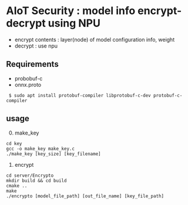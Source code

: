 # AIoT Security : model info encrypt-decrypt using NPU
- encrypt contents : layer(node) of model configuration info, weight
- decrypt : use npu

## Requirements
- probobuf-c
- onnx.proto
```
 $ sudo apt install protobuf-compiler libprotobuf-c-dev protobuf-c-compiler
```

## usage

0. make_key
```
cd key
gcc -o make_key make_key.c
./make_key [key_size] [key_filename]
```

1. encrypt
```
cd server/Encrypto
mkdir build && cd build
cmake ..
make
./encrypto [model_file_path] [out_file_name] [key_file_path]
```